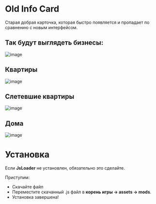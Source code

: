 # Old Info Card
Старая добрая карточка, которая быстро появляется и пропадает по сравнению с новым интерфейсом.

## Так будут выглядеть бизнесы:
![image](https://user-images.githubusercontent.com/68365842/147853358-a6b95fcd-ab2c-4c26-9e4f-0e33f214e527.png)

## Квартиры
![image](https://user-images.githubusercontent.com/68365842/147853380-9b56e173-1e8b-47b8-8dda-927a14b54f32.png)

## Слетевшие квартиры
![image](https://user-images.githubusercontent.com/68365842/147853389-243c5f25-2f0d-49e8-b102-82c03c089e0c.png)

## Дома
![image](https://user-images.githubusercontent.com/68365842/147853505-bba505ab-4ebf-4467-aeed-c962ce378df0.png)


# Установка
Если __JsLoader__ не установлен, обязательно это сделайте.

Приступим:
* Скачайте файл
* Переместите скачанный .js файл в __корень игры -> assets -> mods__.
* Установка завершена!
